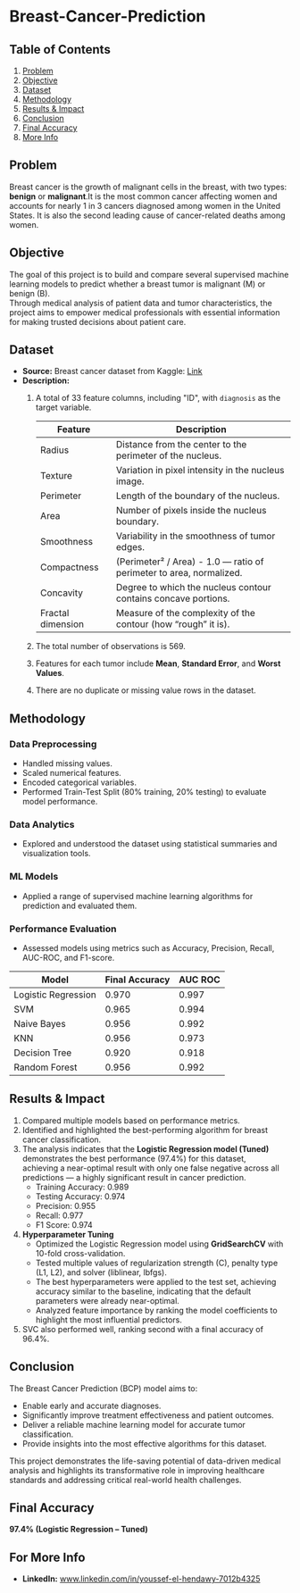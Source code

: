 # Breast-Cancer-Prediction

## Table of Contents
1. [Problem](#problem)
2. [Objective](#objective)
3. [Dataset](#dataset)
4. [Methodology](#methodology)
5. [Results & Impact](#results--impact)
6. [Conclusion](#conclusion)
7. [Final Accuracy](#final-accuracy)
8. [More Info](#for-more-info)
    
## **Problem**
Breast cancer is the growth of malignant cells in the breast, with two types: **benign** or **malignant**.It is the most common cancer affecting women and accounts for nearly 1 in 3 cancers diagnosed among women in the United States. It is also the second leading cause of cancer-related deaths among women.

## **Objective**
The goal of this project is to build and compare several supervised machine learning models to predict whether a breast tumor is malignant (M) or benign (B).  
Through medical analysis of patient data and tumor characteristics, the project aims to empower medical professionals with essential information for making trusted decisions about patient care.

## **Dataset**
- **Source:** Breast cancer dataset from Kaggle: [Link](https://www.kaggle.com/datasets/yasserh/breast-cancer-dataset)
- **Description:**
  1. A total of 33 feature columns, including "ID", with `diagnosis` as the target variable.
     
     | Feature | Description |
     |---------|-------------|
     | Radius | Distance from the center to the perimeter of the nucleus. |
     | Texture | Variation in pixel intensity in the nucleus image. |
     | Perimeter | Length of the boundary of the nucleus. |
     | Area | Number of pixels inside the nucleus boundary. |
     | Smoothness | Variability in the smoothness of tumor edges. |
     | Compactness | (Perimeter² / Area) - 1.0 — ratio of perimeter to area, normalized. |
     | Concavity | Degree to which the nucleus contour contains concave portions. |
     | Fractal dimension | Measure of the complexity of the contour (how “rough” it is). |
  2. The total number of observations is 569.
  3. Features for each tumor include **Mean**, **Standard Error**, and **Worst Values**.
  4. There are no duplicate or missing value rows in the dataset.

## **Methodology**
### **Data Preprocessing**
- Handled missing values.
- Scaled numerical features.
- Encoded categorical variables.
- Performed Train-Test Split (80% training, 20% testing) to evaluate model performance.

### **Data Analytics**
- Explored and understood the dataset using statistical summaries and visualization tools.

### **ML Models**
- Applied a range of supervised machine learning algorithms for prediction and evaluated them.

### **Performance Evaluation**
- Assessed models using metrics such as Accuracy, Precision, Recall, AUC-ROC, and F1-score.

| Model | Final Accuracy | AUC ROC |
|-------|----------------|---------|
| Logistic Regression | 0.970 | 0.997 |
| SVM | 0.965 | 0.994 |
| Naive Bayes | 0.956 | 0.992 |
| KNN | 0.956 | 0.973 |
| Decision Tree | 0.920 | 0.918 |
| Random Forest | 0.956 | 0.992 |

## **Results & Impact**
1. Compared multiple models based on performance metrics.
2. Identified and highlighted the best-performing algorithm for breast cancer classification.
3. The analysis indicates that the **Logistic Regression model (Tuned)** demonstrates the best performance (97.4%) for this dataset,  
   achieving a near-optimal result with only one false negative across all predictions — a highly significant result in cancer prediction.
   - Training Accuracy: 0.989
   - Testing Accuracy: 0.974
   - Precision: 0.955
   - Recall: 0.977
   - F1 Score: 0.974
4. **Hyperparameter Tuning**  
   - Optimized the Logistic Regression model using **GridSearchCV** with 10-fold cross-validation.  
   - Tested multiple values of regularization strength (C), penalty type (L1, L2), and solver (liblinear, lbfgs).  
   - The best hyperparameters were applied to the test set, achieving accuracy similar to the baseline, indicating that the default parameters were already near-optimal.  
   - Analyzed feature importance by ranking the model coefficients to highlight the most influential predictors.
5. SVC also performed well, ranking second with a final accuracy of 96.4%.

## **Conclusion**
The Breast Cancer Prediction (BCP) model aims to:
- Enable early and accurate diagnoses.
- Significantly improve treatment effectiveness and patient outcomes.
- Deliver a reliable machine learning model for accurate tumor classification.
- Provide insights into the most effective algorithms for this dataset.
  
This project demonstrates the life-saving potential of data-driven medical analysis and highlights its transformative role in improving healthcare standards and addressing critical real-world health challenges.

## **Final Accuracy**
**97.4% (Logistic Regression – Tuned)**

## **For More Info**
- **LinkedIn:** www.linkedin.com/in/youssef-el-hendawy-7012b4325

